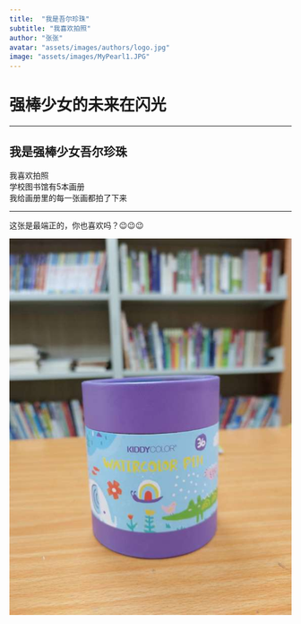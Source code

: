 ```yaml
---
title:  "我是吾尔珍珠"
subtitle: "我喜欢拍照"
author: "张张"
avatar: "assets/images/authors/logo.jpg"
image: "assets/images/MyPearl1.JPG"
---
```


# 强棒少女的未来在闪光

***

## 我是强棒少女吾尔珍珠
我喜欢拍照  
学校图书馆有5本画册  
我给画册里的每一张画都拍了下来  

***

这张是最端正的，你也喜欢吗？😉😉😉

![image-shoot](../assets/images/MyPearl8.JPG)
